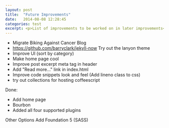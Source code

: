```yaml
---
layout: post
title:  "Future Improvements"
date:   2014-08-08 12:28:45
categories: test
excerpt: <p>List of improvements to be worked on in later improvements</p>
---
```


* Migrate Biking Against Cancer Blog
* https://github.com/barryclark/jekyll-now Try out the lanyon theme
* Improve UI (sort by category)
* Make home page cool
* Improve post excerpt meta tag in header
* Add "Read more..." link in index.html
* Improve code snippets look and feel (Add lineno class to css)
* try out collections for hosting coffeescript


Done:
* Add home page
* Bourbon
* Added all four supported plugins

Other Options
 Add Foundation 5 (SASS)
